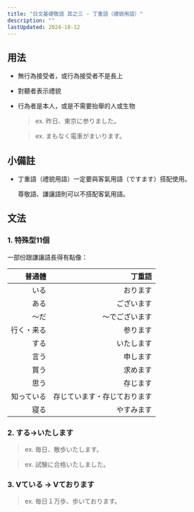 ```yaml
---
title: "日文基礎敬語 其之三 - 丁重語（禮貌用語）"
description: ""
lastUpdated: 2024-10-12
---
```


## 用法

- 無行為接受者，或行為接受者不是長上

- 對聽者表示禮貌

- 行為者是本人，或是不需要抬舉的人或生物    

    > ex. 昨日、東京に参りました。

    > ex. まもなく電車がまいります。
    

## 小備註

- 丁重語（禮貌用語）一定要與客氣用語（ですます）搭配使用。

    尊敬語、謙讓語則可以不搭配客氣用語。

## 文法

### 1. 特殊型11個

一部份跟謙讓語長得有點像：
    
| 普通體 | 丁重語 |
| ---: | ---: |
| いる | おります |
| ある | ございます |
| 〜だ | 〜でございます |
| 行く・来る | 参ります |
| する | いたします |
| 言う | 申します |
| 買う | 求めます |
| 思う | 存じます |
| 知っている | 存じています・存じております |
| 寝る | やすみます |

### 2. する→いたします
    
> ex. 毎日、散歩いたします。

> ex. 試験に合格いたしました。
    
### 3. Vている → Vております
    
> ex. 毎日１万歩、歩いております。